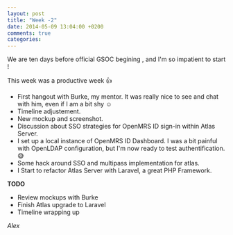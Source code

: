```yaml
---
layout: post
title: "Week -2"
date: 2014-05-09 13:04:00 +0200
comments: true
categories: 
---
```


We are ten days before official GSOC begining , and I'm so impatient to start !

This week was a productive week :+1:

 - First hangout with Burke, my mentor. It was really nice to see and chat with him, even if I am a bit shy :relaxed:
 - Timeline adjustement.
 - New mockup and screenshot.
 - Discussion about SSO strategies for OpenMRS ID sign-in within Atlas Server.
 - I set up a local instance of OpenMRS ID Dashboard. I was a bit painful with OpenLDAP configuration, but I'm now ready to test authentification. :sweat_smile:
 - Some hack around SSO and multipass implementation for atlas.
 - I Start to refactor Atlas Server with Laravel, a great PHP Framework.

**TODO**

 * Review mockups with Burke
 * Finish Atlas upgrade to Laravel
 * Timeline wrapping up    

  *Alex*